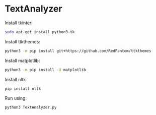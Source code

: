 # TextAnalyzer

Install tkinter:
```bash
sudo apt-get install python3-tk
```

Install ttkthemes:
```bash
python3 -m pip install git+https://github.com/RedFantom/ttkthemes
```

Install matplotlib:
```bash
python3 -m pip install -U matplotlib
```
Install nltk
```bash
pip install nltk
```

Run using:
```bash
python3 TextAnalyzer.py
```
